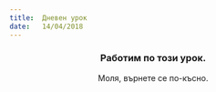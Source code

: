 ```yaml
---
title:  Дневен урок
date:   14/04/2018
---
```


### <center>Работим по този урок.</center>
<center>Моля, върнете се по-късно.</center>